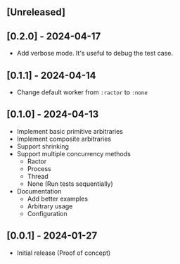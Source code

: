 ## [Unreleased]

## [0.2.0] - 2024-04-17

- Add verbose mode. It's useful to debug the test case.
 
## [0.1.1] - 2024-04-14

- Change default worker from `:ractor` to `:none`

## [0.1.0] - 2024-04-13

- Implement basic primitive arbitraries
- Implement composite arbitraries
- Support shrinking
- Support multiple concurrency methods
    - Ractor
    - Process
    - Thread
    - None (Run tests sequentially)
- Documentation
    - Add better examples
    - Arbitrary usage
    - Configuration
 
## [0.0.1] - 2024-01-27

- Initial release (Proof of concept)
